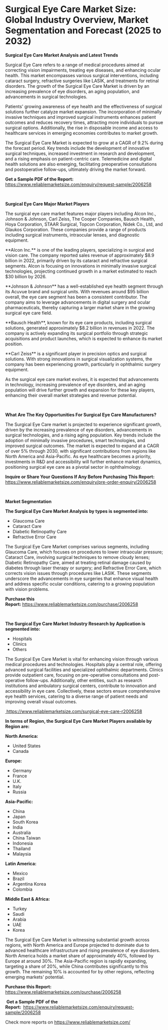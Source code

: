<p><h1>Surgical Eye Care Market Size: Global Industry Overview, Market Segmentation and Forecast (2025 to 2032)</h1></p><p><strong>Surgical Eye Care Market Analysis and Latest Trends</strong></p>
<p><p>Surgical Eye Care refers to a range of medical procedures aimed at correcting vision impairments, treating eye diseases, and enhancing ocular health. This market encompasses various surgical interventions, including cataract surgery, refractive surgeries like LASIK, and treatments for retinal disorders. The growth of the Surgical Eye Care Market is driven by an increasing prevalence of eye disorders, an aging population, and advancements in surgical technologies. </p><p>Patients' growing awareness of eye health and the effectiveness of surgical solutions further catalyze market expansion. The incorporation of minimally invasive techniques and improved surgical instruments enhances patient outcomes and reduces recovery times, attracting more individuals to pursue surgical options. Additionally, the rise in disposable income and access to healthcare services in emerging economies contributes to market growth.</p><p>The Surgical Eye Care Market is expected to grow at a CAGR of 9.2% during the forecast period. Key trends include the development of innovative surgical techniques, increased investment in research and development, and a rising emphasis on patient-centric care. Telemedicine and digital health solutions are also emerging, facilitating preoperative consultations and postoperative follow-ups, ultimately driving the market forward.</p></p>
<p><strong>Get a Sample PDF of the Report:&nbsp;</strong> <a href="https://www.reliablemarketsize.com/enquiry/request-sample/2006258?utm_campaign=1103&utm_medium=2&utm_source=Github&utm_content=ia&utm_term=03032025&utm_id=surgical-eye-care">https://www.reliablemarketsize.com/enquiry/request-sample/2006258</a></p>
<p>&nbsp;</p>
<p><strong>Surgical Eye Care Major Market Players</strong></p>
<p><p>The surgical eye care market features major players including Alcon Inc., Johnson & Johnson, Carl Zeiss, The Cooper Companies, Bausch Health, Hoya Corporation, STAAR Surgical, Topcon Corporation, Nidek Co., Ltd, and Glaukos Corporation. These companies provide a range of products including surgical instruments, intraocular lenses, and diagnostic equipment.</p><p>**Alcon Inc.** is one of the leading players, specializing in surgical and vision care. The company reported sales revenue of approximately $8.9 billion in 2022, primarily driven by its cataract and refractive surgical segments. Alcon is focusing on innovations in minimally invasive surgical technologies, projecting continued growth in a market estimated to reach $30 billion by 2026.</p><p>**Johnson & Johnson** has a well-established eye health segment through its Acuvue brand and surgical units. With revenues around $95 billion overall, the eye care segment has been a consistent contributor. The company aims to leverage advancements in digital surgery and ocular pharmaceuticals, thereby capturing a larger market share in the growing surgical eye care field.</p><p>**Bausch Health**, known for its eye care products, including surgical solutions, generated approximately $8.2 billion in revenues in 2022. The company is actively expanding its surgical portfolio through strategic acquisitions and product launches, which is expected to enhance its market position.</p><p>**Carl Zeiss** is a significant player in precision optics and surgical solutions. With strong innovations in surgical visualization systems, the company has been experiencing growth, particularly in ophthalmic surgery equipment.</p><p>As the surgical eye care market evolves, it is expected that advancements in technology, increasing prevalence of eye disorders, and an aging population will drive further growth and expansion for these key players, enhancing their overall market strategies and revenue potential.</p></p>
<p>&nbsp;</p>
<p><strong>What Are The Key Opportunities For Surgical Eye Care Manufacturers?</strong></p>
<p><p>The Surgical Eye Care market is projected to experience significant growth, driven by the increasing prevalence of eye disorders, advancements in surgical technologies, and a rising aging population. Key trends include the adoption of minimally invasive procedures, smart technologies, and improved surgical outcomes. The market is expected to expand at a CAGR of over 5% through 2030, with significant contributions from regions like North America and Asia-Pacific. As eye healthcare becomes a priority, investments in R&D and accessibility will further enhance market dynamics, positioning surgical eye care as a pivotal sector in ophthalmology.</p></p>
<p><strong>Inquire or Share Your Questions If Any Before Purchasing This Report:</strong> <a href="https://www.reliablemarketsize.com/enquiry/pre-order-enquiry/2006258?utm_campaign=1103&utm_medium=2&utm_source=Github&utm_content=ia&utm_term=03032025&utm_id=surgical-eye-care">https://www.reliablemarketsize.com/enquiry/pre-order-enquiry/2006258</a></p>
<p>&nbsp;</p>
<p><strong>Market Segmentation</strong></p>
<p><strong>The Surgical Eye Care Market Analysis by types is segmented into:</strong></p>
<p><ul><li>Glaucoma Care</li><li>Cataract Care</li><li>Diabetic Retinopathy Care</li><li>Refractive Error Care</li></ul></p>
<p><p>The Surgical Eye Care Market comprises various segments, including Glaucoma Care, which focuses on procedures to lower intraocular pressure; Cataract Care, involving surgical techniques to remove cloudy lenses; Diabetic Retinopathy Care, aimed at treating retinal damage caused by diabetes through laser therapy or surgery; and Refractive Error Care, which corrects vision issues through procedures like LASIK. These segments underscore the advancements in eye surgeries that enhance visual health and address specific ocular conditions, catering to a growing population with vision problems.</p></p>
<p><strong>Purchase this Report:&nbsp;</strong><a href="https://www.reliablemarketsize.com/purchase/2006258?utm_campaign=1103&utm_medium=2&utm_source=Github&utm_content=ia&utm_term=03032025&utm_id=surgical-eye-care">https://www.reliablemarketsize.com/purchase/2006258</a></p>
<p>&nbsp;</p>
<p><strong>The Surgical Eye Care Market Industry Research by Application is segmented into:</strong></p>
<p><ul><li>Hospitals</li><li>Clinics</li><li>Others</li></ul></p>
<p><p>The Surgical Eye Care Market is vital for enhancing vision through various medical procedures and technologies. Hospitals play a central role, offering advanced surgical facilities and specialized ophthalmic departments. Clinics provide outpatient care, focusing on pre-operative consultations and post-operative follow-ups. Additionally, other entities, such as research institutions and ambulatory surgical centers, contribute to innovation and accessibility in eye care. Collectively, these sectors ensure comprehensive eye health services, catering to a diverse range of patient needs and improving overall visual outcomes.</p></p>
<p><a href="https://www.reliablemarketsize.com/surgical-eye-care-r2006258?utm_campaign=1103&utm_medium=2&utm_source=Github&utm_content=ia&utm_term=03032025&utm_id=surgical-eye-care">&nbsp;https://www.reliablemarketsize.com/surgical-eye-care-r2006258</a></p>
<p><strong>In terms of Region, the Surgical Eye Care Market Players available by Region are:</strong></p>
<p>
    <p> <strong> North America: </strong>
        <ul>
            <li>United States</li>
            <li>Canada</li>
        </ul>
        </p> 
    <p> <strong> Europe: </strong>
        <ul>
            <li>Germany</li>
            <li>France</li>
            <li>U.K.</li>
            <li>Italy</li>
            <li>Russia</li>
        </ul>
        </p> 
    <p> <strong> Asia-Pacific: </strong>
        <ul>
            <li>China</li>
            <li>Japan</li>
            <li>South Korea</li>
            <li>India</li>
            <li>Australia</li>
            <li>China Taiwan</li>
            <li>Indonesia</li>
            <li>Thailand</li>
            <li>Malaysia</li>
        </ul>
        </p> 
    <p> <strong> Latin America: </strong>
        <ul>
            <li>Mexico</li>
            <li>Brazil</li>
            <li>Argentina Korea</li>
            <li>Colombia</li>
        </ul>
        </p> 
    <p> <strong> Middle East & Africa: </strong>
        <ul>
            <li>Turkey</li>
            <li>Saudi</li>
            <li>Arabia</li>
            <li>UAE</li>
            <li>Korea</li>
        </ul>
    </p>
    </p>
<p><p>The Surgical Eye Care Market is witnessing substantial growth across regions, with North America and Europe projected to dominate due to advanced healthcare infrastructure and rising prevalence of eye disorders. North America holds a market share of approximately 40%, followed by Europe at around 30%. The Asia-Pacific region is rapidly expanding, targeting a share of 20%, while China contributes significantly to this growth. The remaining 10% is accounted for by other regions, reflecting emerging markets' potential.</p></p>
<p><strong>Purchase this Report: </strong><a href="https://www.reliablemarketsize.com/purchase/2006258?utm_campaign=1103&utm_medium=2&utm_source=Github&utm_content=ia&utm_term=03032025&utm_id=surgical-eye-care">https://www.reliablemarketsize.com/purchase/2006258</a></p>
<p>&nbsp;<strong>Get a Sample PDF of the Report:&nbsp;&nbsp;</strong><a href="https://www.reliablemarketsize.com/enquiry/request-sample/2006258?utm_campaign=1103&utm_medium=2&utm_source=Github&utm_content=ia&utm_term=03032025&utm_id=surgical-eye-care">https://www.reliablemarketsize.com/enquiry/request-sample/2006258</a></p>
<p><strong></strong></p>
<p>Check more reports on <a href="https://www.reliablemarketsize.com/?utm_campaign=1103&utm_medium=2&utm_source=Github&utm_content=ia&utm_term=03032025&utm_id=surgical-eye-care">https://www.reliablemarketsize.com/</a></p>